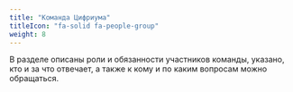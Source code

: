 ```yaml
---
title: "Команда Цифриума"
titleIcon: "fa-solid fa-people-group"
weight: 8
---
```

В разделе описаны роли и обязанности участников команды, указано, кто и за что отвечает, а также к кому и по каким вопросам можно обращаться.

